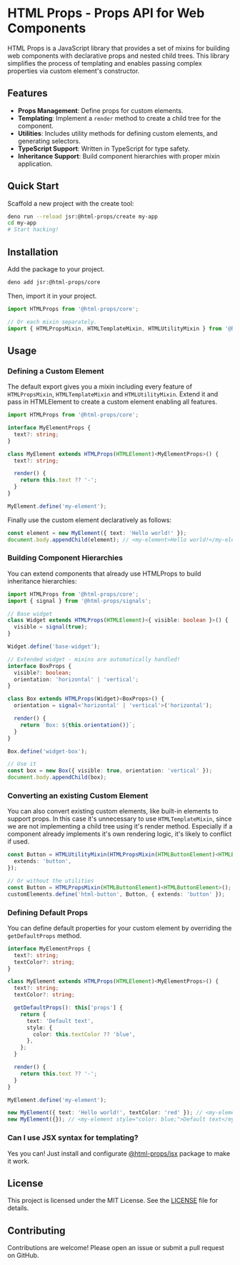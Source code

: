 # HTML Props - Props API for Web Components

HTML Props is a JavaScript library that provides a set of mixins for building web components with declarative props and
nested child trees. This library simplifies the process of templating and enables passing complex properties via custom
element's constructor.

## Features

- **Props Management**: Define props for custom elements.
- **Templating**: Implement a `render` method to create a child tree for the component.
- **Utilities**: Includes utility methods for defining custom elements, and generating selectors.
- **TypeScript Support**: Written in TypeScript for type safety.
- **Inheritance Support**: Build component hierarchies with proper mixin application.

## Quick Start

Scaffold a new project with the create tool:

```sh
deno run --reload jsr:@html-props/create my-app
cd my-app
# Start hacking!
```

## Installation

Add the package to your project.

```sh
deno add jsr:@html-props/core
```

Then, import it in your project.

```ts
import HTMLProps from '@html-props/core';

// Or each mixin separately.
import { HTMLPropsMixin, HTMLTemplateMixin, HTMLUtilityMixin } from '@html-props/core';
```

## Usage

### Defining a Custom Element

The default export gives you a mixin including every feature of `HTMLPropsMixin`, `HTMLTemplateMixin` and
`HTMLUtilityMixin`. Extend it and pass in HTMLElement to create a custom element enabling all features.

```ts
import HTMLProps from '@html-props/core';

interface MyElementProps {
  text?: string;
}

class MyElement extends HTMLProps(HTMLElement)<MyElementProps>() {
  text?: string;

  render() {
    return this.text ?? '-';
  }
}

MyElement.define('my-element');
```

Finally use the custom element declaratively as follows:

```ts
const element = new MyElement({ text: 'Hello world!' });
document.body.appendChild(element); // <my-element>Hello world!</my-element>
```

### Building Component Hierarchies

You can extend components that already use HTMLProps to build inheritance hierarchies:

```ts
import HTMLProps from '@html-props/core';
import { signal } from '@html-props/signals';

// Base widget
class Widget extends HTMLProps(HTMLElement)<{ visible: boolean }>() {
  visible = signal(true);
}

Widget.define('base-widget');

// Extended widget - mixins are automatically handled!
interface BoxProps {
  visible?: boolean;
  orientation: 'horizontal' | 'vertical';
}

class Box extends HTMLProps(Widget)<BoxProps>() {
  orientation = signal<'horizontal' | 'vertical'>('horizontal');

  render() {
    return `Box: ${this.orientation()}`;
  }
}

Box.define('widget-box');

// Use it
const box = new Box({ visible: true, orientation: 'vertical' });
document.body.appendChild(box);
```

### Converting an existing Custom Element

You can also convert existing custom elements, like built-in elements to support props. In this case it's unnecessary to
use `HTMLTemplateMixin`, since we are not implementing a child tree using it's render method. Especially if a component
already implements it's own rendering logic, it's likely to conflict if used.

```ts
const Button = HTMLUtilityMixin(HTMLPropsMixin(HTMLButtonElement)<HTMLButtonElement>()).define('html-button', {
  extends: 'button',
});

// Or without the utilities
const Button = HTMLPropsMixin(HTMLButtonElement)<HTMLButtonElement>();
customElements.define('html-button', Button, { extends: 'button' });
```

### Defining Default Props

You can define default properties for your custom element by overriding the `getDefaultProps` method.

```ts
interface MyElementProps {
  text?: string;
  textColor?: string;
}

class MyElement extends HTMLProps(HTMLElement)<MyElementProps>() {
  text?: string;
  textColor?: string;

  getDefaultProps(): this['props'] {
    return {
      text: 'Default text',
      style: {
        color: this.textColor ?? 'blue',
      },
    };
  }

  render() {
    return this.text ?? '-';
  }
}

MyElement.define('my-element');

new MyElement({ text: 'Hello world!', textColor: 'red' }); // <my-element style="color: red;">Hello world!</my-element>
new MyElement({}); // <my-element style="color: blue;">Default text</my-element>
```

### Can I use JSX syntax for templating?

Yes you can! Just install and configurate [@html-props/jsx](https://jsr.io/@html-props/jsx) package to make it work.

## License

This project is licensed under the MIT License. See the [LICENSE](LICENSE) file for details.

## Contributing

Contributions are welcome! Please open an issue or submit a pull request on GitHub.
